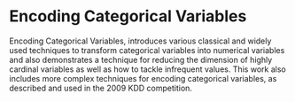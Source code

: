 # **Encoding Categorical Variables**

Encoding Categorical Variables, introduces various classical and widely used
techniques to transform categorical variables into numerical variables and also
demonstrates a technique for reducing the dimension of highly cardinal variables as well as
how to tackle infrequent values. This work also includes more complex techniques for
encoding categorical variables, as described and used in the 2009 KDD competition.

